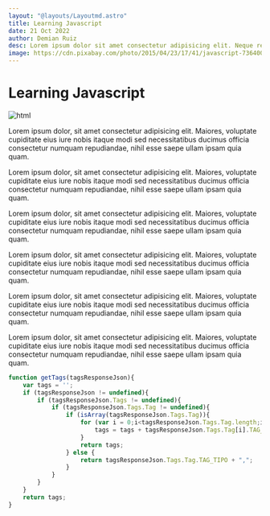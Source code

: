 ```yaml
---
layout: "@layouts/Layoutmd.astro"
title: Learning Javascript
date: 21 Oct 2022
author: Demian Ruiz
desc: Lorem ipsum dolor sit amet consectetur adipisicing elit. Neque reiciendis culpa nulla totam assumenda dolores eius aliquam quidem praesentium et libero ex error eaque tenetur, omnis beatae labore. Ipsum, nisi.
image: https://cdn.pixabay.com/photo/2015/04/23/17/41/javascript-736400_1280.png
---
```


# Learning Javascript

![html](https://cdn.pixabay.com/photo/2015/04/23/17/41/javascript-736400_1280.png)

Lorem ipsum dolor, sit amet consectetur adipisicing elit. Maiores, voluptate cupiditate eius iure nobis itaque modi sed necessitatibus ducimus officia consectetur numquam repudiandae, nihil esse saepe ullam ipsam quia quam.

Lorem ipsum dolor, sit amet consectetur adipisicing elit. Maiores, voluptate cupiditate eius iure nobis itaque modi sed necessitatibus ducimus officia consectetur numquam repudiandae, nihil esse saepe ullam ipsam quia quam.

Lorem ipsum dolor, sit amet consectetur adipisicing elit. Maiores, voluptate cupiditate eius iure nobis itaque modi sed necessitatibus ducimus officia consectetur numquam repudiandae, nihil esse saepe ullam ipsam quia quam.

Lorem ipsum dolor, sit amet consectetur adipisicing elit. Maiores, voluptate cupiditate eius iure nobis itaque modi sed necessitatibus ducimus officia consectetur numquam repudiandae, nihil esse saepe ullam ipsam quia quam.

Lorem ipsum dolor, sit amet consectetur adipisicing elit. Maiores, voluptate cupiditate eius iure nobis itaque modi sed necessitatibus ducimus officia consectetur numquam repudiandae, nihil esse saepe ullam ipsam quia quam.

Lorem ipsum dolor, sit amet consectetur adipisicing elit. Maiores, voluptate cupiditate eius iure nobis itaque modi sed necessitatibus ducimus officia consectetur numquam repudiandae, nihil esse saepe ullam ipsam quia quam.

```javascript
function getTags(tagsResponseJson){
	var tags = '';	
	if (tagsResponseJson != undefined){
		if (tagsResponseJson.Tags != undefined){
			if (tagsResponseJson.Tags.Tag != undefined){ 
				if (isArray(tagsResponseJson.Tags.Tag)){
					for (var i = 0;i<tagsResponseJson.Tags.Tag.length;i++){
						tags = tags + tagsResponseJson.Tags.Tag[i].TAG_TIPO + ",";
					}
					return tags;
				} else {
					return tagsResponseJson.Tags.Tag.TAG_TIPO + ",";
				}
			}	 	 
		}
	}
	return tags;
}
```